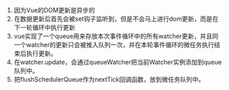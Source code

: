 1. 因为Vue的DOM更新是异步的
2. 在数据更新后首先会被set钩子监听到，但是不会马上进行dom更新，而是在下一轮循环中执行更新
3. vue实现了一个queue用来存放本次事件循环中的所有watcher更新，并且同一个watcher的更新只会被推入队列一次，并在本轮事件循环的微任务执行结束后执行更新。
4. 在watcher.update，会通过queueWatcher把当前Watcher实例添加到queue队列中。
5. 把flushSchedulerQueue作为nextTick回调函数，放到微任务队列中。